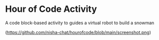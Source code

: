 # Hour of Code Activity

A code block-based activity to guides a virtual robot to build a snowman

(https://github.com/nisha-chat/hourofcode/blob/main/screenshot.png)
